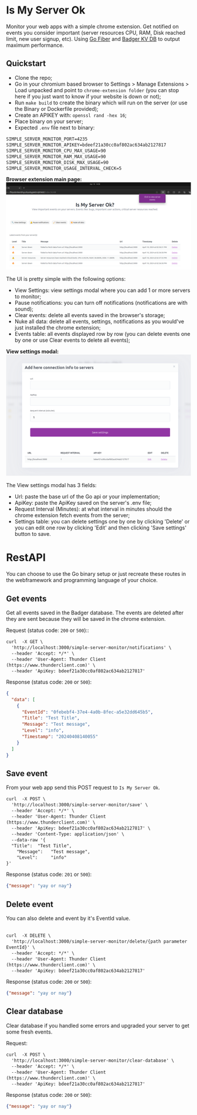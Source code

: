 # Is My Server Ok

Monitor your web apps with a simple chrome extension. Get notified on events you consider important (server resources CPU, RAM, Disk reached limit, new user signup, etc). 
Using [Go Fiber](https://gofiber.io/) and [Badger KV DB](https://dgraph.io/docs/badger/) to output maximum performance.  


## Quickstart

- Clone the repo;
- Go in your chromium based browser to Settings > Manage Extensions > Load unpacked and point to `chrome-extension folder` (you can stop here if you just want to know if your website is down or not);
- Run `make build` to create the binary which will run on the server (or use the Binary or Dockerfile provided);
- Create an APIKEY with: `openssl rand -hex 16`;
- Place binary on your server;
- Expected `.env` file next to binary:

```shell
SIMPLE_SERVER_MONITOR_PORT=4235
SIMPLE_SERVER_MONITOR_APIKEY=bdeef21a30cc0af802ac634ab2127817
SIMPLE_SERVER_MONITOR_CPU_MAX_USAGE=90
SIMPLE_SERVER_MONITOR_RAM_MAX_USAGE=90
SIMPLE_SERVER_MONITOR_DISK_MAX_USAGE=90
SIMPLE_SERVER_MONITOR_USAGE_INTERVAL_CHECK=5
```

**Browser extension main page:**
![](/pics/ismyserverok.png)


The UI is pretty simple with the following options:
- View Settings: view settings modal where you can add 1 or more servers to monitor;
- Pause notifications: you can turn off notifications (notifications are with sound);
- Clear events: delete all events saved in the browser's storage;
- Nuke all data: delete all events, settings, notifications as you would've just installed the chrome extension;
- Events table: all events displayed row by row (you can delete events one by one or use Clear events to delete all events);

**View settings modal:**
![](/pics/settings.png)

The View settings modal has 3 fields:
- Url: paste the base url of the Go api or your implementation;
- ApiKey: paste the ApiKey saved on the server's .env file;
- Request Interval (Minutes): at what interval in minutes should the chrome extension fetch events from the server;
- Settings table: you can delete settings one by one by clicking 'Delete' or you can edit one row by clicking 'Edit' and then clicking 'Save settings' button to save.


# RestAPI

You can choose to use the Go binary setup or just recreate these routes in the webframework and programming language of your choice. 

## Get events

Get all events saved in the Badger database. The events are deleted after they are sent because they will be saved in the chrome extension. 

Request (status code: `200` or `500`)::

```shell
curl  -X GET \
  'http://localhost:3000/simple-server-monitor/notifications' \
  --header 'Accept: */*' \
  --header 'User-Agent: Thunder Client (https://www.thunderclient.com)' \
  --header 'ApiKey: bdeef21a30cc0af802ac634ab2127817'
```

Response (status code: `200` or `500`):

```json
{
  "data": [
    {
      "EventId": "0febebf4-37e4-4a0b-8fec-a5e32dd645b5",
      "Title": "Test Title",
      "Message": "Test message",
      "Level": "info",
      "Timestamp": "20240408140055"
    }
  ]
}
```

## Save event

From your web app send this POST request to `Is My Server Ok`.

```shell
curl  -X POST \
  'http://localhost:3000/simple-server-monitor/save' \
  --header 'Accept: */*' \
  --header 'User-Agent: Thunder Client (https://www.thunderclient.com)' \
  --header 'ApiKey: bdeef21a30cc0af802ac634ab2127817' \
  --header 'Content-Type: application/json' \
  --data-raw '{
  "Title":  "Test Title",
	"Message":   "Test message",
	"Level":     "info"
}'
```

Response (status code: `201` or `500`):

```json
{"message": "yay or nay"}
```

## Delete event

You can also delete and event by it's EventId value.

```shell

curl  -X DELETE \
  'http://localhost:3000/simple-server-monitor/delete/{path parameter EventId}' \
  --header 'Accept: */*' \
  --header 'User-Agent: Thunder Client (https://www.thunderclient.com)' \
  --header 'ApiKey: bdeef21a30cc0af802ac634ab2127817'

```

Response (status code: `200` or `500`):

```json
{"message": "yay or nay"}
```


## Clear database

Clear database if you handled some errors and upgraded your server to get some fresh events.

Request:

```shell
curl  -X POST \
  'http://localhost:3000/simple-server-monitor/clear-database' \
  --header 'Accept: */*' \
  --header 'User-Agent: Thunder Client (https://www.thunderclient.com)' \
  --header 'ApiKey: bdeef21a30cc0af802ac634ab2127817'
```

Response (status code: `200` or `500`):

```json
{"message": "yay or nay"}
```

